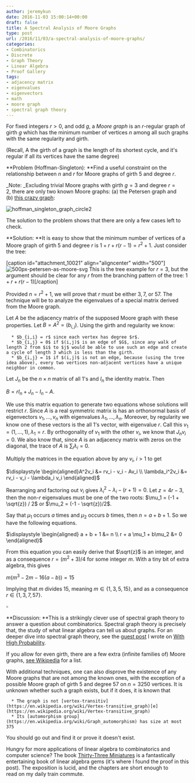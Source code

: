 ```yaml
---
author: jeremykun
date: 2016-11-03 15:00:14+00:00
draft: false
title: A Spectral Analysis of Moore Graphs
type: post
url: /2016/11/03/a-spectral-analysis-of-moore-graphs/
categories:
- Combinatorics
- Discrete
- Graph Theory
- Linear Algebra
- Proof Gallery
tags:
- adjacency matrix
- eigenvalues
- eigenvectors
- math
- moore graph
- spectral graph theory
---
```


For fixed integers $r > 0$, and odd $g$, a _Moore graph_ is an $r$-regular graph of girth $g$ which has the minimum number of vertices $n$ among all such graphs with the same regularity and girth.

(Recall, A the girth of a graph is the length of its shortest cycle, and it's regular if all its vertices have the same degree)

**Problem (Hoffman-Singleton): **Find a useful constraint on the relationship between $n$ and $r$ for Moore graphs of girth $5$ and degree $r$.

_Note: _Excluding trivial Moore graphs with girth $g=3$ and degree $r=2$, there are only two known Moore graphs: (a) the Petersen graph and (b) [this crazy graph](https://en.wikipedia.org/wiki/Hoffman%E2%80%93Singleton_graph):

![hoffman_singleton_graph_circle2](https://jeremykun.files.wordpress.com/2016/11/hoffman_singleton_graph_circle2.gif)

The solution to the problem shows that there are only a few cases left to check.

**Solution: **It is easy to show that the minimum number of vertices of a Moore graph of girth $5$ and degree $r$ is $1 + r + r(r-1) = r^2 + 1$. Just consider the tree:

[caption id="attachment_10021" align="aligncenter" width="500"]![500px-petersen-as-moore-svg](https://jeremykun.files.wordpress.com/2016/11/500px-petersen-as-moore-svg.png)
This is the tree example for $r = 3$, but the argument should be clear for any $r$ from the branching pattern of the tree: $1 + r + r(r-1)$[/caption]

Provided $n = r^2 + 1$, we will prove that $r$ must be either $3, 7,$ or $57$. The technique will be to analyze the eigenvalues of a special matrix derived from the Moore graph.

Let $A$ be the adjacency matrix of the supposed Moore graph with these properties. Let $B = A^2 = (b_{i,j})$. Using the girth and regularity we know:

	  * $b_{i,i} = r$ since each vertex has degree $r$.
	  * $b_{i,j} = 0$ if $(i,j)$ is an edge of $G$, since any walk of length 2 from $i$ to $j$ would be able to use such an edge and create a cycle of length 3 which is less than the girth.
	  * $b_{i,j} = 1$ if $(i,j)$ is not an edge, because (using the tree idea above), every two vertices non-adjacent vertices have a unique neighbor in common.

Let $J_n$ be the $n \times n$ matrix of all 1's and $I_n$ the identity matrix. Then

$\displaystyle B = rI_n + J_n - I_n - A.$

We use this matrix equation to generate two equations whose solutions will restrict $r$. Since $A$ is a real symmetric matrix is has an orthonormal basis of eigenvectors $v_1, \dots, v_n$ with eigenvalues $\lambda_1 , \dots, \lambda_n$. Moreover, by regularity we know one of these vectors is the all 1's vector, with eigenvalue $r$. Call this $v_1 = (1, \dots, 1), \lambda_1 = r$. By orthogonality of $v_1$ with the other $v_i$, we know that $J_nv_i = 0$. We also know that, since $A$ is an adjacency matrix with zeros on the diagonal, the trace of $A$ is $\sum_i \lambda_i = 0$.

Multiply the matrices in the equation above by any $v_i$, $i > 1$ to get

$\displaystyle \begin{aligned}A^2v_i &= rv_i - v_i - Av_i \\ \lambda_i^2v_i &= rv_i - v_i - \lambda_i v_i \end{aligned}$

Rearranging and factoring out $v_i$ gives $\lambda_i^2 - \lambda_i - (r+1) = 0$. Let $z = 4r - 3$, then the non-$r$ eigenvalues must be one of the two roots: $\mu_1 = (-1 + \sqrt{z}) / 2$ or $\mu_2 = (-1 - \sqrt{z})/2$.

Say that $\mu_1$ occurs $a$ times and $\mu_2$ occurs $b$ times, then $n = a + b + 1$. So we have the following equations.

$\displaystyle \begin{aligned} a + b + 1 &= n \\ r + a \mu_1 + b\mu_2 &= 0 \end{aligned}$

From this equation you can easily derive that $\sqrt{z}$ is an integer, and as a consequence $r = (m^2 + 3) / 4$ for some integer $m$. With a tiny bit of extra algebra, this gives

$\displaystyle m(m^3 - 2m - 16(a-b)) = 15$

Implying that $m$ divides $15$, meaning $m \in \{ 1, 3, 5, 15\}$, and as a consequence $r \in \{ 1, 3, 7, 57\}$.

$\square$

**Discussion: **This is a strikingly clever use of spectral graph theory to answer a question about combinatorics. Spectral graph theory is precisely that, the study of what linear algebra can tell us about graphs. For an deeper dive into spectral graph theory, see the [guest post](https://samidavies.wordpress.com/2016/09/20/whats-up-with-the-graph-laplacian/) I wrote on [With High Probability](https://samidavies.wordpress.com/).

If you allow for even girth, there are a few extra (infinite families of) Moore graphs, [see Wikipedia](https://en.wikipedia.org/wiki/Moore_graph#Examples) for a list.

With additional techniques, one can also disprove the existence of any Moore graphs that are not among the known ones, with the exception of a possible Moore graph of girth $5$ and degree $57$ on $n = 3250$ vertices. It is unknown whether such a graph exists, but if it does, it is known that

	  * The graph is not [vertex-transitiv](https://en.wikipedia.org/wiki/Vertex-transitive_graph)[e](https://en.wikipedia.org/wiki/Vertex-transitive_graph)
	  * Its [automorphism group](https://en.wikipedia.org/wiki/Graph_automorphism) has size at most 375

You should go out and find it or prove it doesn't exist.

Hungry for more applications of linear algebra to combinatorics and computer science? The book [Thirty-Three Miniatures](https://www.amazon.com/gp/product/0821849778/ref=as_li_tl?ie=UTF8&camp=1789&creative=9325&creativeASIN=0821849778&linkCode=as2&tag=mathinterpr00-20&linkId=fdf198708318a3b6b1a4ea0e893345da) is a fantastically entertaining book of linear algebra gems (it's where I found the proof in this post). The exposition is lucid, and the chapters are short enough to read on my daily train commute.

